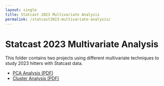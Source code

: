 ```yaml
---
layout: single
title: Statcast 2023 Multivariate Analysis
permalink: /statcast2023-multivariate-analysis/
---
```


# Statcast 2023 Multivariate Analysis
This folder contains two projects using different multivariate techniques to study 2023 hitters with Statcast data.

- [PCA Analysis (PDF)](statcast2023-multivariate-analysis/statcast2023PCA.pdf)
- [Cluster Analysis (PDF)](statcast2023-multivariate-analysis/statcast2023ClusterAnalysis.pdf)
